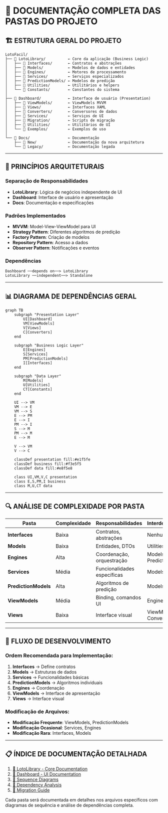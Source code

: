# 📁 **DOCUMENTAÇÃO COMPLETA DAS PASTAS DO PROJETO**

## 🏗️ **ESTRUTURA GERAL DO PROJETO**

```
LotoFacil/
├── 📁 LotoLibrary/          ← Core da aplicação (Business Logic)
│   ├── 📁 Interfaces/       ← Contratos e abstrações
│   ├── 📁 Models/           ← Modelos de dados e entidades
│   ├── 📁 Engines/          ← Motores de processamento
│   ├── 📁 Services/         ← Serviços especializados
│   ├── 📁 PredictionModels/ ← Modelos de predição
│   ├── 📁 Utilities/        ← Utilitários e helpers
│   └── 📁 Constants/        ← Constantes do sistema
│
├── 📁 Dashboard/            ← Interface de usuário (Presentation)
│   ├── 📁 ViewModels/       ← ViewModels MVVM
│   ├── 📁 Views/            ← Interfaces XAML
│   ├── 📁 Converters/       ← Conversores de dados
│   ├── 📁 Services/         ← Serviços de UI
│   ├── 📁 Migration/        ← Scripts de migração
│   ├── 📁 Utilities/        ← Utilitários de UI
│   └── 📁 Exemplos/         ← Exemplos de uso
│
└── 📁 Docs/                 ← Documentação
    ├── 📁 New/              ← Documentação da nova arquitetura
    └── 📁 Legacy/           ← Documentação legada
```

---

## 🎯 **PRINCÍPIOS ARQUITETURAIS**

### **Separação de Responsabilidades**
- **LotoLibrary**: Lógica de negócios independente de UI
- **Dashboard**: Interface de usuário e apresentação
- **Docs**: Documentação e especificações

### **Padrões Implementados**
- **MVVM**: Model-View-ViewModel para UI
- **Strategy Pattern**: Diferentes algoritmos de predição
- **Factory Pattern**: Criação de modelos
- **Repository Pattern**: Acesso a dados
- **Observer Pattern**: Notificações e eventos

### **Dependências**
```
Dashboard ──depends on──> LotoLibrary
LotoLibrary ──independent──> Standalone
```

---

## 📊 **DIAGRAMA DE DEPENDÊNCIAS GERAL**

```mermaid
graph TB
    subgraph "Presentation Layer"
        UI[Dashboard]
        VM[ViewModels]
        V[Views]
        C[Converters]
    end
    
    subgraph "Business Logic Layer"
        E[Engines]
        S[Services]
        PM[PredictionModels]
        I[Interfaces]
    end
    
    subgraph "Data Layer"
        M[Models]
        U[Utilities]
        CT[Constants]
    end
    
    UI --> VM
    VM --> E
    VM --> S
    E --> PM
    E --> I
    PM --> I
    S --> M
    PM --> M
    E --> M
    
    V --> VM
    V --> C
    
    classDef presentation fill:#e1f5fe
    classDef business fill:#f3e5f5
    classDef data fill:#e8f5e8
    
    class UI,VM,V,C presentation
    class E,S,PM,I business
    class M,U,CT data
```

---

## 🔍 **ANÁLISE DE COMPLEXIDADE POR PASTA**

| Pasta | Complexidade | Responsabilidades | Interdependências |
|-------|--------------|-------------------|-------------------|
| **Interfaces** | Baixa | Contratos, abstrações | Nenhuma |
| **Models** | Baixa | Entidades, DTOs | Utilities |
| **Engines** | Alta | Coordenação, orquestração | Models, Services, PredictionModels |
| **Services** | Média | Funcionalidades específicas | Models, Interfaces |
| **PredictionModels** | Alta | Algoritmos de predição | Models, Interfaces |
| **ViewModels** | Média | Binding, comandos UI | Engines, Services |
| **Views** | Baixa | Interface visual | ViewModels, Converters |

---

## 🚀 **FLUXO DE DESENVOLVIMENTO**

### **Ordem Recomendada para Implementação:**
1. **Interfaces** → Define contratos
2. **Models** → Estruturas de dados
3. **Services** → Funcionalidades básicas
4. **PredictionModels** → Algoritmos individuais
5. **Engines** → Coordenação
6. **ViewModels** → Interface de apresentação
7. **Views** → Interface visual

### **Modificação de Arquivos:**
- **Modificação Frequente**: ViewModels, PredictionModels
- **Modificação Ocasional**: Services, Engines
- **Modificação Rara**: Interfaces, Models

---

## 📋 **ÍNDICE DE DOCUMENTAÇÃO DETALHADA**

1. [📁 LotoLibrary - Core Documentation](./LotoLibrary-Documentation.md)
2. [📁 Dashboard - UI Documentation](./Dashboard-Documentation.md)  
3. [🔄 Sequence Diagrams](./Sequence-Diagrams.md)
4. [🔗 Dependency Analysis](./Dependency-Analysis.md)
5. [🎯 Migration Guide](./Migration-Guide.md)

Cada pasta será documentada em detalhes nos arquivos específicos com diagramas de sequência e análise de dependências completa.